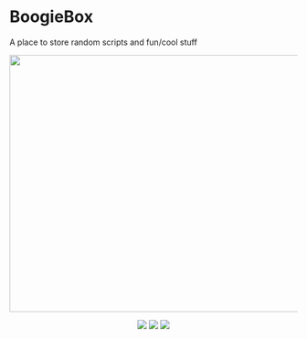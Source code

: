 # BoogieBox
A place to store random scripts and fun/cool stuff

<img src="https://wallpaperaccess.com/full/1236351.jpg" width="1024" height="450"> </img>

<p align="center">
  <img src="https://img.shields.io/badge/Fun%20Level-100%25-brightgreen?style=flat-square"></img>
  <img src="https://img.shields.io/github/repo-size/boogiedev/boogiebox?style=flat-square"></img>
  <img src="https://img.shields.io/badge/Maintained%3F-not..really-darkred?style=flat-square"></img>
</p>
